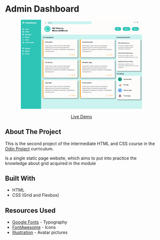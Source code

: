 # Admin Dashboard

<p align="center">
    <img width="400" src="./img/screenshot.png" alt="AdminDashboard Screenshot">
</p>

<p align="center">
<a href="https://github.com/NoaSalgado/Admin-Dashboard">Live Demo </a>
</p>

## About The Project

This is the second project of the intermediate HTML and CSS course in the [Odin Project](https://www.theodinproject.com/lessons/node-path-intermediate-html-and-css-admin-dashboard) curriculum.

Is a single static page website, which aims to put into practice the knowledge about grid acquired in the module

## Built With

- HTML
- CSS (Grid and Flexbox)

## Resources Used

- [Google Fonts](https://fonts.google.com/knowledge) - Typography
- [FontAwesome](https://fontawesome.com/) - Icons
- [Illustration](https://illlustrations.co/) - Avatar pictures
